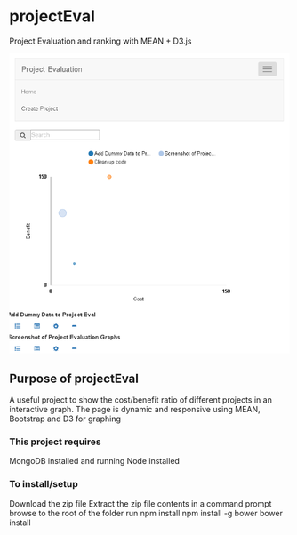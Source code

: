 # projectEval
Project Evaluation and ranking with MEAN + D3.js

![projectEval on GitHub](docs/homePageScreenshot-01.png)

## Purpose of projectEval 
A useful project to show the cost/benefit ratio of different projects in an interactive graph. 
The page is dynamic and responsive using MEAN, Bootstrap and D3 for graphing


### This project requires
MongoDB installed and running
Node installed

### To install/setup 
Download the zip file
Extract the zip file contents 
in a command prompt browse to the root of the folder 
run 
npm install
npm install -g bower
bower install

